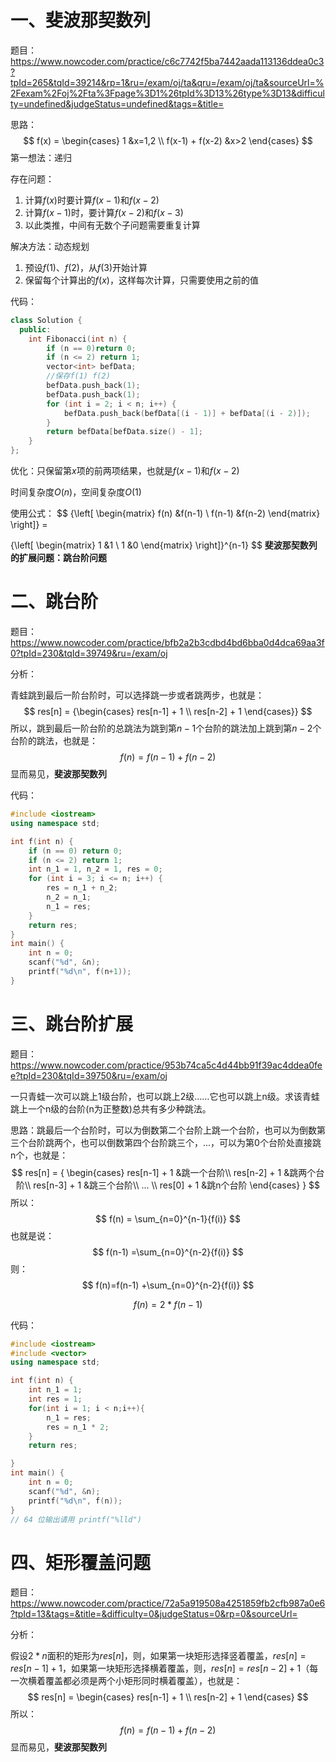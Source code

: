 # 一、斐波那契数列

题目：https://www.nowcoder.com/practice/c6c7742f5ba7442aada113136ddea0c3?tpId=265&tqId=39214&rp=1&ru=/exam/oj/ta&qru=/exam/oj/ta&sourceUrl=%2Fexam%2Foj%2Fta%3Fpage%3D1%26tpId%3D13%26type%3D13&difficulty=undefined&judgeStatus=undefined&tags=&title=

思路：
$$
f(x) = \begin{cases}
1 &x=1,2 \\
f(x-1) + f(x-2)  &x>2
\end{cases}
$$
第一想法：递归

存在问题：

1. 计算$f(x)$时要计算$f(x-1)$和$f(x-2)$
2. 计算$f(x-1)$时，要计算$f(x-2)$和$f(x-3)$
3. 以此类推，中间有无数个子问题需要重复计算

解决方法：动态规划

1. 预设$f(1)$、$f(2)$，从$f(3)$开始计算
2. 保留每个计算出的$f(x)$，这样每次计算，只需要使用之前的值

代码：

```c++
class Solution {
  public:
    int Fibonacci(int n) {
        if (n == 0)return 0;
        if (n <= 2) return 1;
        vector<int> befData;
        //保存f(1) f(2)
        befData.push_back(1);
        befData.push_back(1);
        for (int i = 2; i < n; i++) {
            befData.push_back(befData[(i - 1)] + befData[(i - 2)]);
        }
        return befData[befData.size() - 1];
    }
};
```

优化：只保留第$x$项的前两项结果，也就是$f(x-1)$和$f(x-2)$

时间复杂度$O(n)$，空间复杂度$O(1)$

使用公式：
$$
{\left[ \begin{matrix}
f(n) &f(n-1) \\
f(n-1) &f(n-2)
\end{matrix} \right]} =

{\left[ \begin{matrix}
1 &1 \\
1 &0
\end{matrix} \right]}^{n-1}
$$
**斐波那契数列的扩展问题：跳台阶问题**

# 二、跳台阶

题目：https://www.nowcoder.com/practice/bfb2a2b3cdbd4bd6bba0d4dca69aa3f0?tpId=230&tqId=39749&ru=/exam/oj

分析：

青蛙跳到最后一阶台阶时，可以选择跳一步或者跳两步，也就是：
$$
res[n] = 
{\begin{cases}
res[n-1] + 1 \\
res[n-2] + 1
\end{cases}}
$$
所以，跳到最后一阶台阶的总跳法为跳到第$n-1$个台阶的跳法加上跳到第$n-2$个台阶的跳法，也就是：
$$
f(n) = f(n-1) + f(n-2)
$$
显而易见，**斐波那契数列**

代码：

```c++
#include <iostream>
using namespace std;

int f(int n) {
    if (n == 0) return 0;
    if (n <= 2) return 1;
    int n_1 = 1, n_2 = 1, res = 0;
    for (int i = 3; i <= n; i++) {
        res = n_1 + n_2;
        n_2 = n_1;
        n_1 = res;
    }
    return res;
}
int main() {
    int n = 0;
    scanf("%d", &n);
    printf("%d\n", f(n+1));
}
```

# 三、跳台阶扩展

题目：https://www.nowcoder.com/practice/953b74ca5c4d44bb91f39ac4ddea0fee?tpId=230&tqId=39750&ru=/exam/oj

一只青蛙一次可以跳上1级台阶，也可以跳上2级……它也可以跳上n级。求该青蛙跳上一个n级的台阶(n为正整数)总共有多少种跳法。

思路：跳最后一个台阶时，可以为倒数第二个台阶上跳一个台阶，也可以为倒数第三个台阶跳两个，也可以倒数第四个台阶跳三个，...，可以为第0个台阶处直接跳n个，也就是：
$$
res[n] = {
\begin{cases}
res[n-1] + 1 &跳一个台阶\\
res[n-2] + 1 &跳两个台阶\\
res[n-3] + 1 &跳三个台阶\\
... \\
res[0] + 1 &跳n个台阶
\end{cases}
}
$$
所以：
$$
f(n) = \sum_{n=0}^{n-1}{f(i)}
$$
也就是说：
$$
f(n-1) =\sum_{n=0}^{n-2}{f(i)}
$$
则：
$$
f(n)=f(n-1) +\sum_{n=0}^{n-2}{f(i)}
$$

$$
f(n) = 2*f(n-1)
$$

代码：

```c++
#include <iostream>
#include <vector>
using namespace std;

int f(int n) {
    int n_1 = 1;
    int res = 1;
    for(int i = 1; i < n;i++){
        n_1 = res;
        res = n_1 * 2;
    }
    return res;

}
int main() {
	int n = 0;
	scanf("%d", &n);
	printf("%d\n", f(n));
}
// 64 位输出请用 printf("%lld")
```

# 四、矩形覆盖问题

题目：https://www.nowcoder.com/practice/72a5a919508a4251859fb2cfb987a0e6?tpId=13&tags=&title=&difficulty=0&judgeStatus=0&rp=0&sourceUrl=

分析：

假设$2*n$面积的矩形为$res[n]$，则，如果第一块矩形选择竖着覆盖，$res[n] = res[n-1] + 1$，如果第一块矩形选择横着覆盖，则，$res[n] = res[n-2] + 1$（每一次横着覆盖都必须是两个小矩形同时横着覆盖），也就是：
$$
res[n] = 
\begin{cases}
res[n-1] + 1 \\
res[n-2] + 1 
\end{cases}
$$
所以：
$$
f(n) = f(n-1) + f(n-2)
$$
显而易见，**斐波那契数列**

